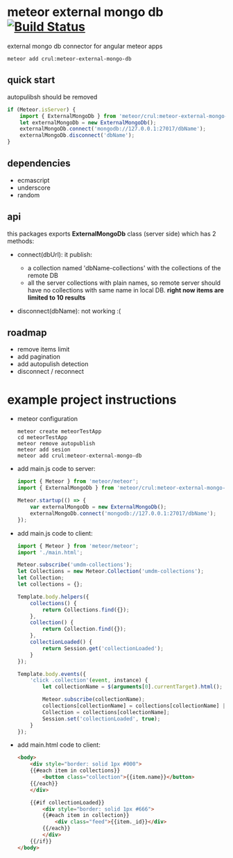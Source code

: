 # meteor external mongo db [![Build Status](https://travis-ci.org/Crul/meteor-external-mongo-db.svg?branch=master)](https://travis-ci.org/Crul/meteor-external-mongo-db)

external mongo db connector for angular meteor apps

```Batchfile
meteor add crul:meteor-external-mongo-db
```

## quick start

autopulibsh should be removed

```javascript
if (Meteor.isServer) {
    import { ExternalMongoDb } from 'meteor/crul:meteor-external-mongo-db';
    let externalMongoDb = new ExternalMongoDb();
    externalMongoDb.connect('mongodb://127.0.0.1:27017/dbName');
    externalMongoDb.disconnect('dbName');
}
```

## dependencies

- ecmascript
- underscore
- random 

## api

this packages exports **ExternalMongoDb** class (server side) which has 2 methods:
- connect(dbUrl): it publish:
    - a collection named 'dbName-collections' with the collections of the remote DB
    - all the server collections with plain names, so remote server should have no collections with same name in local DB. **right now items are limited to 10 results**

- disconnect(dbName): not working :( 

## roadmap

- remove items limit
- add pagination
- add autopulish detection
- disconnect / reconnect

# example project instructions 

- meteor configuration

    ```Batchfile
    meteor create meteorTestApp
    cd meteorTestApp
    meteor remove autopublish
    meteor add sesion
    meteor add crul:meteor-external-mongo-db
    ```

- add main.js code to server:

    ```javascript
    import { Meteor } from 'meteor/meteor';
    import { ExternalMongoDb } from 'meteor/crul:meteor-external-mongo-db';

    Meteor.startup(() => {
        var externalMongoDb = new ExternalMongoDb();
        externalMongoDb.connect('mongodb://127.0.0.1:27017/dbName');
    });
    ```

- add main.js code to client:

    ```javascript
    import { Meteor } from 'meteor/meteor';
    import './main.html';

    Meteor.subscribe('umdm-collections');
    let Collections = new Meteor.Collection('umdm-collections');
    let Collection;
    let collections = {};

    Template.body.helpers({
        collections() {
            return Collections.find({});
        },
        collection() {
            return Collection.find({});
        },
        collectionLoaded() {
            return Session.get('collectionLoaded');
        }
    });

    Template.body.events({
        'click .collection'(event, instance) {
            let collectionName = $(arguments[0].currentTarget).html();

            Meteor.subscribe(collectionName);
            collections[collectionName] = collections[collectionName] || new Meteor.Collection(collectionName) 
            Collection = collections[collectionName];
            Session.set('collectionLoaded', true);
        }
    });
    ```

- add main.html code to client:

    ```html
    <body>        
        <div style="border: solid 1px #000">
        {{#each item in collections}}
            <button class="collection">{{item.name}}</button>
        {{/each}}
        </div>

        {{#if collectionLoaded}}
            <div style="border: solid 1px #666">
            {{#each item in collection}}
                <div class="feed">{{item._id}}</div>
            {{/each}}
            </div>
        {{/if}}
    </body>
    ```
